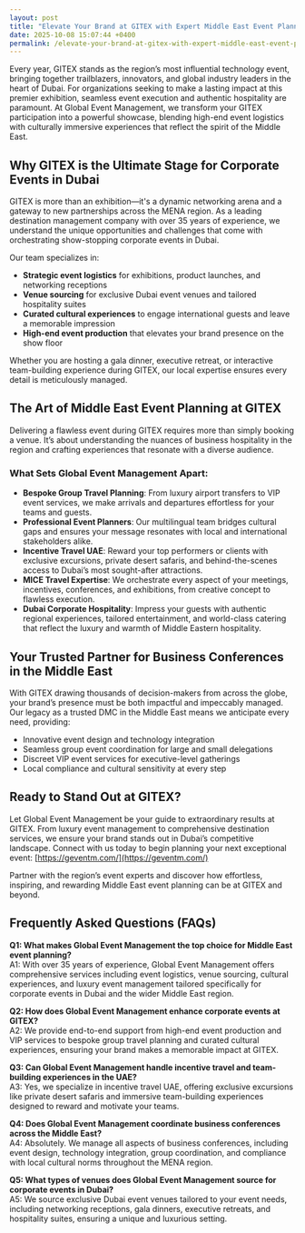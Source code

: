 ```yaml
---
layout: post
title: "Elevate Your Brand at GITEX with Expert Middle East Event Planning"
date: 2025-10-08 15:07:44 +0400
permalink: /elevate-your-brand-at-gitex-with-expert-middle-east-event-planning/
---
```

Every year, GITEX stands as the region’s most influential technology event, bringing together trailblazers, innovators, and global industry leaders in the heart of Dubai. For organizations seeking to make a lasting impact at this premier exhibition, seamless event execution and authentic hospitality are paramount. At Global Event Management, we transform your GITEX participation into a powerful showcase, blending high-end event logistics with culturally immersive experiences that reflect the spirit of the Middle East.

## Why GITEX is the Ultimate Stage for Corporate Events in Dubai

GITEX is more than an exhibition—it's a dynamic networking arena and a gateway to new partnerships across the MENA region. As a leading destination management company with over 35 years of experience, we understand the unique opportunities and challenges that come with orchestrating show-stopping corporate events in Dubai.

Our team specializes in:

- **Strategic event logistics** for exhibitions, product launches, and networking receptions  
- **Venue sourcing** for exclusive Dubai event venues and tailored hospitality suites  
- **Curated cultural experiences** to engage international guests and leave a memorable impression  
- **High-end event production** that elevates your brand presence on the show floor

Whether you are hosting a gala dinner, executive retreat, or interactive team-building experience during GITEX, our local expertise ensures every detail is meticulously managed.

## The Art of Middle East Event Planning at GITEX

Delivering a flawless event during GITEX requires more than simply booking a venue. It’s about understanding the nuances of business hospitality in the region and crafting experiences that resonate with a diverse audience.

### What Sets Global Event Management Apart:

- **Bespoke Group Travel Planning**: From luxury airport transfers to VIP event services, we make arrivals and departures effortless for your teams and guests.  
- **Professional Event Planners**: Our multilingual team bridges cultural gaps and ensures your message resonates with local and international stakeholders alike.  
- **Incentive Travel UAE**: Reward your top performers or clients with exclusive excursions, private desert safaris, and behind-the-scenes access to Dubai’s most sought-after attractions.  
- **MICE Travel Expertise**: We orchestrate every aspect of your meetings, incentives, conferences, and exhibitions, from creative concept to flawless execution.  
- **Dubai Corporate Hospitality**: Impress your guests with authentic regional experiences, tailored entertainment, and world-class catering that reflect the luxury and warmth of Middle Eastern hospitality.

## Your Trusted Partner for Business Conferences in the Middle East

With GITEX drawing thousands of decision-makers from across the globe, your brand’s presence must be both impactful and impeccably managed. Our legacy as a trusted DMC in the Middle East means we anticipate every need, providing:

- Innovative event design and technology integration  
- Seamless group event coordination for large and small delegations  
- Discreet VIP event services for executive-level gatherings  
- Local compliance and cultural sensitivity at every step

## Ready to Stand Out at GITEX?

Let Global Event Management be your guide to extraordinary results at GITEX. From luxury event management to comprehensive destination services, we ensure your brand stands out in Dubai’s competitive landscape. Connect with us today to begin planning your next exceptional event: [https://geventm.com/](https://geventm.com/)

Partner with the region’s event experts and discover how effortless, inspiring, and rewarding Middle East event planning can be at GITEX and beyond.

## Frequently Asked Questions (FAQs)

**Q1: What makes Global Event Management the top choice for Middle East event planning?**  
A1: With over 35 years of experience, Global Event Management offers comprehensive services including event logistics, venue sourcing, cultural experiences, and luxury event management tailored specifically for corporate events in Dubai and the wider Middle East region.

**Q2: How does Global Event Management enhance corporate events at GITEX?**  
A2: We provide end-to-end support from high-end event production and VIP services to bespoke group travel planning and curated cultural experiences, ensuring your brand makes a memorable impact at GITEX.

**Q3: Can Global Event Management handle incentive travel and team-building experiences in the UAE?**  
A3: Yes, we specialize in incentive travel UAE, offering exclusive excursions like private desert safaris and immersive team-building experiences designed to reward and motivate your teams.

**Q4: Does Global Event Management coordinate business conferences across the Middle East?**  
A4: Absolutely. We manage all aspects of business conferences, including event design, technology integration, group coordination, and compliance with local cultural norms throughout the MENA region.

**Q5: What types of venues does Global Event Management source for corporate events in Dubai?**  
A5: We source exclusive Dubai event venues tailored to your event needs, including networking receptions, gala dinners, executive retreats, and hospitality suites, ensuring a unique and luxurious setting.

<script type="application/ld+json">
{
  "@context": "https://schema.org",
  "@type": "BlogPosting",
  "headline": "Elevate Your Brand at GITEX with Expert Middle East Event Planning",
  "description": "Discover how Global Event Management leverages over 35 years of experience to deliver exceptional corporate events in Dubai and the Middle East, specializing in event logistics, cultural experiences, and luxury event management at GITEX.",
  "author": {
    "@type": "Person",
    "name": "Global Event Management"
  },
  "publisher": {
    "@type": "Organization",
    "name": "Global Event Management",
    "logo": {
      "@type": "ImageObject",
      "url": "https://geventm.com/logo.png"
    }
  },
  "mainEntityOfPage": {
    "@type": "WebPage",
    "@id": "https://geventm.com/blog/elevate-your-brand-gitex-middle-east-event-planning"
  },
  "datePublished": "2024-06-01",
  "dateModified": "2024-06-01",
  "keywords": "Middle East event planning, corporate events in Dubai, destination management company, incentive travel UAE, business conferences Middle East, luxury event management, group travel planning, event logistics, cultural experiences, Dubai corporate hospitality, professional event planner, MICE travel, group event coordination, executive retreats, gala dinner planning, team-building experiences UAE, high-end event production, VIP event services, Dubai event venues, DMC Middle East",
  "articleBody": "Every year, GITEX stands as the region’s most influential technology event, bringing together trailblazers, innovators, and global industry leaders in the heart of Dubai. For organizations seeking to make a lasting impact at this premier exhibition, seamless event execution and authentic hospitality are paramount. At Global Event Management, we transform your GITEX participation into a powerful showcase, blending high-end event logistics with culturally immersive experiences that reflect the spirit of the Middle East.\n\nGITEX is more than an exhibition—it's a dynamic networking arena and a gateway to new partnerships across the MENA region. As a leading destination management company with over 35 years of experience, we understand the unique opportunities and challenges that come with orchestrating show-stopping corporate events in Dubai.\n\nOur team specializes in strategic event logistics for exhibitions, product launches, and networking receptions; venue sourcing for exclusive Dubai event venues and tailored hospitality suites; curated cultural experiences to engage international guests and leave a memorable impression; and high-end event production that elevates your brand presence on the show floor.\n\nWhether you are hosting a gala dinner, executive retreat, or interactive team-building experience during GITEX, our local expertise ensures every detail is meticulously managed.\n\nDelivering a flawless event during GITEX requires more than simply booking a venue. It’s about understanding the nuances of business hospitality in the region and crafting experiences that resonate with a diverse audience.\n\nWhat sets Global Event Management apart includes bespoke group travel planning, professional event planners, incentive travel UAE, MICE travel expertise, and Dubai corporate hospitality.\n\nWith GITEX drawing thousands of decision-makers from across the globe, your brand’s presence must be both impactful and impeccably managed. Our legacy as a trusted DMC in the Middle East means we anticipate every need, providing innovative event design and technology integration, seamless group event coordination, discreet VIP event services, and local compliance and cultural sensitivity at every step.\n\nLet Global Event Management be your guide to extraordinary results at GITEX. From luxury event management to comprehensive destination services, we ensure your brand stands out in Dubai’s competitive landscape."
}
</script>

<script type="application/ld+json">
{
  "@context": "https://schema.org",
  "@type": "FAQPage",
  "mainEntity": [
    {
      "@type": "Question",
      "name": "What makes Global Event Management the top choice for Middle East event planning?",
      "acceptedAnswer": {
        "@type": "Answer",
        "text": "With over 35 years of experience, Global Event Management offers comprehensive services including event logistics, venue sourcing, cultural experiences, and luxury event management tailored specifically for corporate events in Dubai and the wider Middle East region."
      }
    },
    {
      "@type": "Question",
      "name": "How does Global Event Management enhance corporate events at GITEX?",
      "acceptedAnswer": {
        "@type": "Answer",
        "text": "We provide end-to-end support from high-end event production and VIP services to bespoke group travel planning and curated cultural experiences, ensuring your brand makes a memorable impact at GITEX."
      }
    },
    {
      "@type": "Question",
      "name": "Can Global Event Management handle incentive travel and team-building experiences in the UAE?",
      "acceptedAnswer": {
        "@type": "Answer",
        "text": "Yes, we specialize in incentive travel UAE, offering exclusive excursions like private desert safaris and immersive team-building experiences designed to reward and motivate your teams."
      }
    },
    {
      "@type": "Question",
      "name": "Does Global Event Management coordinate business conferences across the Middle East?",
      "acceptedAnswer": {
        "@type": "Answer",
        "text": "Absolutely. We manage all aspects of business conferences, including event design, technology integration, group coordination, and compliance with local cultural norms throughout the MENA region."
      }
    },
    {
      "@type": "Question",
      "name": "What types of venues does Global Event Management source for corporate events in Dubai?",
      "acceptedAnswer": {
        "@type": "Answer",
        "text": "We source exclusive Dubai event venues tailored to your event needs, including networking receptions, gala dinners, executive retreats, and hospitality suites, ensuring a unique and luxurious setting."
      }
    }
  ]
}
</script>